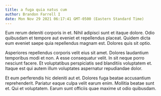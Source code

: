 ```yaml
---
title: a fuga quia natus cum
author: Brandon Farrell I
date: Mon Nov 29 2021 06:17:41 GMT-0500 (Eastern Standard Time)
---
```

Eum rerum deleniti corporis in et. Nihil adipisci sunt et itaque dolore. Odio quibusdam et tempore aut eveniet et repellendus placeat. Quidem dicta eum eveniet saepe quia repellendus magnam est. Dolores quis sit optio.

 Asperiores repellendus corporis velit eius sit amet. Dolores laudantium temporibus modi et non. A esse consequatur velit. In sit neque porro nesciunt facere. Et voluptatibus perspiciatis sed blanditiis voluptatem et. Itaque est qui autem illum voluptates aspernatur repudiandae dolor.

 Et eum perferendis hic deleniti aut et. Dolores fuga beatae accusantium reprehenderit. Pariatur eaque culpa velit earum enim. Mollitia beatae sunt et. Qui et voluptatem. Earum sunt officiis quae maxime ut odio quibusdam.